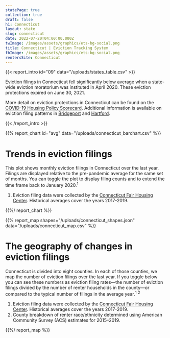 ```yaml
---
statePage: true
collection: true
draft: false
h1: Connecticut
layout: state
slug: connecticut
date: 2022-07-20T04:00:00.000Z
twImage: /images/assets/graphics/ets-bg-social.png
title: Connecticut | Eviction Tracking System
fbImage: /images/assets/graphics/ets-bg-social.png
rentersSite: Connecticut
---
```


{{< report_intro id="09" data="/uploads/states_table.csv" >}}

Eviction filings in Connecticut fell significantly below average when a state-wide eviction moratorium was instituted in April 2020. These eviction protections expired on June 30, 2021.

More detail on eviction protections in Connecticut can be found on the [COVID-19 Housing Policy Scorecard](https://evictionlab.org/covid-policy-scorecard/ct/). Additional information is available on eviction filing patterns in [Bridgeport](https://evictionlab.org/eviction-tracking/bridgeport-ct/) and [Hartford](https://evictionlab.org/eviction-tracking/hartford-ct/).

{{< /report_intro >}}



{{% report_chart id="avg" data="/uploads/connecticut_barchart.csv" %}}

# Trends in eviction filings

This plot shows monthly eviction filings in Connecticut over the last year. Filings are displayed relative to the pre-pandemic average for the same set of months. You can toggle the plot to display filing counts and to extend the time frame back to January 2020.<sup>1</sup>

1. Eviction filing data were collected by the [Connecticut Fair Housing Center](https://www.ctfairhousing.org/). Historical averages cover the years 2017-2019.

{{%/ report_chart %}}



{{% report_map shapes="/uploads/connecticut_shapes.json" data="/uploads/connecticut_map.csv" %}}

# The geography of changes in eviction filings

Connecticut is divided into eight counties. In each of those counties, we map the number of eviction filings over the last year. If you toggle below you can see these numbers as eviction filing rates—the number of eviction filings divided by the number of renter households in the county—or compared to the typical number of filings in the average year.<sup>1</sup> <sup>2</sup>

1. Eviction filing data were collected by the [Connecticut Fair Housing Center](https://www.ctfairhousing.org/). Historical averages cover the years 2017-2019.
2. County breakdown of renter race/ethnicity determined using American Community Survey (ACS) estimates for 2015–2019.

{{%/ report_map %}}